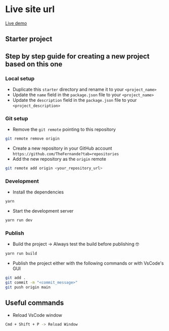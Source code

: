 # Live site url

[Live demo](https://newsletter-section-sepia.vercel.app/)

## Starter project

## Step by step guide for creating a new project based on this one

### Local setup

- Duplicate this `starter` directory and rename it to your `<project_name>`
- Update the `name` field in the `package.json` file to your `<project_name>`
- Update the `description` field in the `package.json` file to your `<project_description>`

### Git setup

- Remove the `git remote` pointing to this repository

```bash
git remote remove origin
```

- Create a new repository in your GitHub account `https://github.com/TheFernande?tab=repositories`
- Add the new repository as the `origin` remote

```bash
git remote add origin <your_repository_url>
```

### Development

- Install the dependencies

```bash
yarn
```

- Start the development server

```bash
yarn run dev
```

### Publish

- Build the project -> Always test the build before publishing 🤓

```bash
yarn run build
```

- Publish the project either with the following commands or with VsCode's GUI

```bash
git add .
git commit -m "<commit_message>"
git push origin main
```

## Useful commands

- Reload VsCode window

```bash
Cmd + Shift + P -> Reload Window
```
